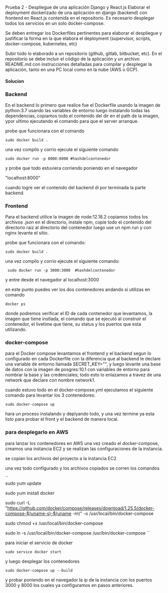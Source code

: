 Prueba 2 - Despliegue de una aplicación Django y React.js
Elaborar el deployment dockerizado de una aplicación en django (backend) con frontend en React.js contenida en el repositorio. Es necesario desplegar todos los servicios en un solo docker-compose.

Se deben entregar los Dockerfiles pertinentes para elaborar el despliegue y justificar la forma en la que elabora el deployment (supervisor, scripts, docker-compose, kubernetes, etc)

Subir todo lo elaborado a un repositorio (github, gitlab, bitbucket, etc). En el repositorio se debe incluir el código de la aplicación y un archivo README.md con instrucciones detalladas para compilar y desplegar la aplicación, tanto en una PC local como en la nube (AWS o GCP).

#### Solucion ####

### Backend ###

En el backend lo primero que realice fue el Dockerfile usando la imagen de python:3.7 usando las variables de entorno luego instalando todas las dependencias, copiamos todo el contenido del dir en el path de la imagen, ypor ultimo ejecutando el comando para que el server arranque.

probe que funcionara con el comando

`` sudo docker build . ``

una vez compilo y corrio ejecute el siguiente comando

`` sudo docker run -p 8000:8000 #hashdelcontenedor ``

y probe que todo estuviera corriendo poniendo en el navegador 

"localhost:8000"

cuando logre ver el contenido del backend di por terminada la parte backend.

### Frontend ###

Para el backend utilice la imagen de node:12.18.2 copiamos todos los archivos   .json en el directorio, instale npm, copie todo el contenido del directorio raiz al directorio del contenedor luego use un npm run y con nginx levante el sitio.

probe que funcionara con el comando:

`` sudo docker build . ``

una vez compilo y corrio ejecute el siguiente comando:

`` sudo docker run -p 3000:3000  #hashdelcontenedor``

y entre desde el navegador al localhost:3000


en este punto puedes ver los dos contenedores andando si utilizas en comando

`` docker ps ``

donde podremos verificar el ID de cada contenedor que levantamos, la imagen que tiene instlada, el comando que se ejecutó al construir el contenedor, el livetime que tiene, su status y los puertos que esta utilizando.

### docker-compose ###

para el Docker compose levantamos el frontend y el backend segun lo configurado en cada Dockerfile con la diferencia que al backend le declare una variable de entorno llamada SECRET_KEY="", y luego levante una base de datos con la imagen de posgres:10.1 con variables de entorno para nombrar la base y las credenciales; todo esto lo enlazamos a travez de una network que declare con nombre network1.

cuando estuvo todo en el docker-compose.yml ejecutamos el siguiente comando para levantar los 3 contenedores:

`` sudo docker-compose up ``

hara un proceso instalando y deplyando todo, y una vez termine ya esta listo para probar el front y el backend de manera local.


### para desplegarlo en AWS ###

para lanzar los contenedores en AWS una vez creado el docker-compose, creamos una instancia EC2 y se realizan las configuraciones de la instancia.

se copian los archivos del proyecto a la instancia EC2

una vez todo configurado y los archivos copiados se corren los comandos 

``  
 sudo yum update

 sudo yum install docker

 sudo curl -L "https://github.com/docker/compose/releases/download/1.25.5/docker-compose-$(uname-s)-$(uname -m)" -o /usr/local/bin/docker-compose

 sudo chmod +x /usr/local/bin/docker-compose

 sudo ln -s /usr/local/bin/docker-compose /usr/bin/docker-compose ``

para iniciar el servicio de docker 

 `` sudo service docker start ``

y luego desplegar los contenedores 

`` sudo docker-compose up --build ``

y probar poniendo en el navegador la ip de la instancia con los puertos 3000 y 8000 los cuales ya configuramos en pasos anteriores.
